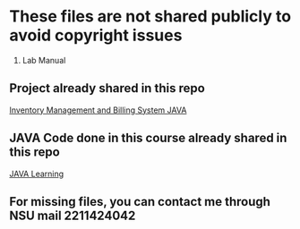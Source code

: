 # These files are not shared publicly to avoid copyright issues

01. Lab Manual

## Project already shared in this repo

[Inventory Management and Billing System JAVA](https://github.com/LTJ508/Inventory-Management-and-Billing-System-JAVA.git)

## JAVA Code done in this course already shared in this repo

[JAVA Learning](https://github.com/LTJ508/JAVA_Learning)

## For missing files, you can contact me through NSU mail 2211424042
